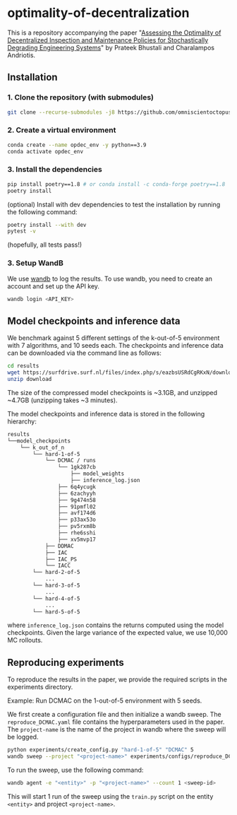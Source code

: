 # optimality-of-decentralization

This is a repository accompanying the paper "[Assessing the Optimality of Decentralized Inspection and Maintenance Policies for Stochastically Degrading Engineering Systems]()" by Prateek Bhustali and Charalampos Andriotis.

## Installation

### 1. Clone the repository (with submodules)

```bash
git clone --recurse-submodules -j8 https://github.com/omniscientoctopus/optimality-of-decentralization.git
```

### 2. Create a virtual environment

```bash
conda create --name opdec_env -y python==3.9
conda activate opdec_env
```

### 3. Install the dependencies

```bash
pip install poetry==1.8 # or conda install -c conda-forge poetry==1.8
poetry install
```

(optional) Install with dev dependencies to test the installation by
running the following command:

```bash
poetry install --with dev
pytest -v
```

(hopefully, all tests pass!)

### 3. Setup WandB

We use [wandb](https://wandb.ai/) to log the results. To use wandb, you need to create an account and set up the API key.

```bash
wandb login <API_KEY>
```

## Model checkpoints and inference data

We benchmark against $5$ different settings of the k-out-of-5 environment with $7$ algorithms, and $10$ seeds each. The checkpoints and inference data can be downloaded via the command line as follows:

```bash
cd results
wget https://surfdrive.surf.nl/files/index.php/s/eazbsUSRdCgRKxN/download
unzip download
```

The size of the compressed model checkpoints is ~3.1GB, and unzipped ~4.7GB (unzipping takes ~3 minutes).

The model checkpoints and inference data is stored in the following hierarchy:

```bash
results
└──model_checkpoints
    └── k_out_of_n
        └── hard-1-of-5
            └── DCMAC / runs
                └── 1gk287cb
                    ├── model_weights
                    ├── inference_log.json
                ├── 6q4ycugk
                ├── 6zachyyh
                ├── 9g474n58
                ├── 91pmfl02
                ├── avf174d6
                ├── p33ax53o
                ├── pv5rxm8b
                ├── rhe6sshi
                ├── xv5mvp17
            ├── DDMAC
            ├── IAC
            ├── IAC_PS
            └── IACC
        └── hard-2-of-5
            ...
        └── hard-3-of-5
            ...
        └── hard-4-of-5
            ...
        └── hard-5-of-5
```

where `inference_log.json` contains the returns computed using the model checkpoints. Given the large variance of the expected value, we use 10,000 MC rollouts.


## Reproducing experiments

To reproduce the results in the paper, we provide the required scripts in the experiments directory.

Example: Run DCMAC on the 1-out-of-5 environment with 5 seeds. 

We first create a configuration file and then initialize a wandb sweep. The `reproduce_DCMAC.yaml` file contains the hyperparameters used in the paper. The `project-name` is the name of the project in wandb where the sweep will be logged.

```bash
python experiments/create_config.py "hard-1-of-5" "DCMAC" 5
wandb sweep --project "<project-name>" experiments/configs/reproduce_DCMAC.yaml
```

To run the sweep, use the following command:

```bash
wandb agent -e "<entity>" -p "<project-name>" --count 1 <sweep-id>
```

This will start 1 run of the sweep using the `train.py` script on the entity `<entity>` and project `<project-name>`.